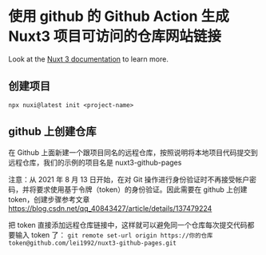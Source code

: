 # 使用 github 的 Github Action 生成 Nuxt3 项目可访问的仓库网站链接

Look at the [Nuxt 3 documentation](https://nuxt.com/docs/getting-started/introduction) to learn more.

## 创建项目

`npx nuxi@latest init <project-name>`

## github 上创建仓库

在 Github 上面新建一个跟项目同名的远程仓库，按照说明将本地项目代码提交到远程仓库，我们的示例的项目名是 nuxt3-github-pages

注意：从 2021 年 8 月 13 日开始，在对 Git 操作进行身份验证时不再接受帐户密码，并将要求使用基于令牌（token）的身份验证。因此需要在 github 上创建 token，创建步骤参考文章 https://blog.csdn.net/qq_40843427/article/details/137479224

把 token 直接添加远程仓库链接中，这样就可以避免同一个仓库每次提交代码都要输入 token 了：
`git remote set-url origin https://你的仓库token@github.com/lei1992/nuxt3-github-pages.git`
